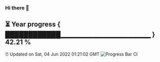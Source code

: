 ### Hi there 👋
⏳ Year progress { ████████████▁▁▁▁▁▁▁▁▁▁▁▁▁▁▁▁▁▁ } 42.21 %
---
⏰ Updated on Sat, 04 Jun 2022 01:21:02 GMT
![Progress Bar CI](https://github.com/liununu/liununu/workflows/Progress%20Bar%20CI/badge.svg)
